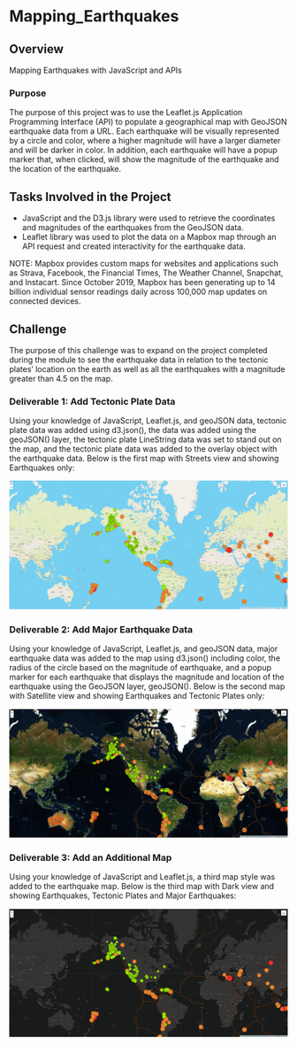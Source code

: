 # Mapping_Earthquakes

## Overview
Mapping Earthquakes with JavaScript and APIs

### Purpose
The purpose of this project was to use the Leaflet.js Application Programming Interface (API) to populate a geographical map with GeoJSON earthquake data from a URL. Each earthquake will be visually represented by a circle and color, where a higher magnitude will have a larger diameter and will be darker in color. In addition, each earthquake will have a popup marker that, when clicked, will show the magnitude of the earthquake and the location of the earthquake.

## Tasks Involved in the Project

- JavaScript and the D3.js library were used to retrieve the coordinates and magnitudes of the earthquakes from the GeoJSON data. 
- Leaflet library was used to plot the data on a Mapbox map through an API request and created interactivity for the earthquake data.

NOTE: Mapbox provides custom maps for websites and applications such as Strava, Facebook, the Financial Times, The Weather Channel, Snapchat, and Instacart. Since October 2019, Mapbox has been generating up to 14 billion individual sensor readings daily across 100,000 map updates on connected devices.

## Challenge

The purpose of this challenge was to expand on the project completed during the module to see the earthquake data in relation to the tectonic plates’ location on the earth as well as all the earthquakes with a magnitude greater than 4.5 on the map.

### Deliverable 1: Add Tectonic Plate Data

Using your knowledge of JavaScript, Leaflet.js, and geoJSON data, tectonic plate data was added using d3.json(), the data was added using the geoJSON() layer, the tectonic plate LineString data was set to stand out on the map, and the tectonic plate data was added to the overlay object with the earthquake data. Below is the first map with Streets view and showing Earthquakes only:

![Streets_earthquakes.png](https://github.com/KimberlyCrawford/Mapping_Earthquakes/blob/main/Streets_earthquakes.png)

### Deliverable 2: Add Major Earthquake Data

Using your knowledge of JavaScript, Leaflet.js, and geoJSON data, major earthquake data was added to the map using d3.json() including color, the radius of the circle based on the magnitude of earthquake, and a popup marker for each earthquake that displays the magnitude and location of the earthquake using the GeoJSON layer, geoJSON(). Below is the second map with Satellite view and showing Earthquakes and Tectonic Plates only:

![Satellite_earthquakes_tectonicplates.png](https://github.com/KimberlyCrawford/Mapping_Earthquakes/blob/main/Satellite_earthquakes_tectonicplates.png)

### Deliverable 3: Add an Additional Map

Using your knowledge of JavaScript and Leaflet.js, a third map style was added to the earthquake map. Below is the third map with Dark view and showing Earthquakes, Tectonic Plates and Major Earthquakes:

![Dark_all.png](https://github.com/KimberlyCrawford/Mapping_Earthquakes/blob/main/Dark_all.png)